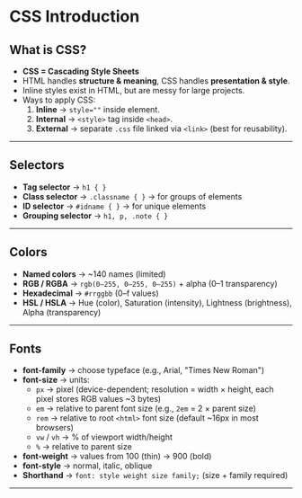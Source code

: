 # CSS Introduction

## What is CSS?
- **CSS = Cascading Style Sheets**
- HTML handles **structure & meaning**, CSS handles **presentation & style**.
- Inline styles exist in HTML, but are messy for large projects.
- Ways to apply CSS:
  1. **Inline** → `style=""` inside element.  
  2. **Internal** → `<style>` tag inside `<head>`.  
  3. **External** → separate `.css` file linked via `<link>` (best for reusability).

---

## Selectors
- **Tag selector** → `h1 { }`
- **Class selector** → `.classname { }` → for groups of elements
- **ID selector** → `#idname { }` → for unique elements
- **Grouping selector** → `h1, p, .note { }`

---

## Colors
- **Named colors** → ~140 names (limited)
- **RGB / RGBA** → `rgb(0–255, 0–255, 0–255)` + alpha (0–1 transparency)
- **Hexadecimal** → `#rrggbb` (0–f values)
- **HSL / HSLA** → Hue (color), Saturation (intensity), Lightness (brightness), Alpha (transparency)

---

## Fonts
- **font-family** → choose typeface (e.g., Arial, "Times New Roman")
- **font-size** → units:
  - `px` → pixel (device-dependent; resolution = width × height, each pixel stores RGB values ~3 bytes)
  - `em` → relative to parent font size (e.g., `2em` = 2 × parent size)
  - `rem` → relative to root `<html>` font size (default ~16px in most browsers)
  - `vw` / `vh` → % of viewport width/height
  - `%` → relative to parent size
- **font-weight** → values from 100 (thin) → 900 (bold)
- **font-style** → normal, italic, oblique
- **Shorthand** → `font: style weight size family;` (size + family required)

---
